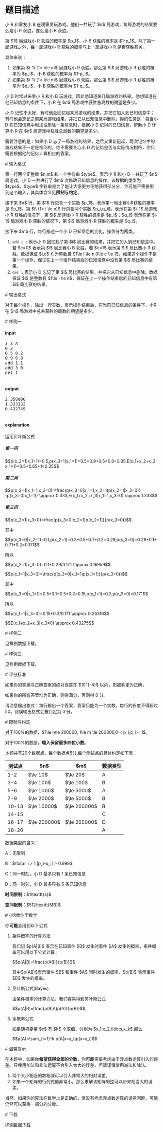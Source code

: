 # 题目描述

<p>小 R 和室友小 B 在寝室里玩游戏。他们一共玩了 $n$ 局游戏，每局游戏的结果要么是小 R 获胜，要么是小 B 获胜。</p>
<p>第 $1$ 局游戏小 R 获胜的概率是 $p_1$，小 B 获胜的概率是 $1-p_1$。除了第一局游戏之外，每一局游戏小 R 获胜的概率与上一局游戏小 R 是否获胜有关。</p>
<p>具体来说：</p>
<ol><li>如果第 $i-1\ (1&lt; i\le n)$ 局游戏小 R 获胜，那么第 $i$ 局游戏小 R 获胜的概率为 $p_i$，小 B 获胜的概率为 $1-p_i$。</li>
<li>如果第 $i-1\ (1&lt; i\le n)$ 局游戏小 B 获胜，那么第 $i$ 局游戏小 R 获胜的概率为 $q_i$，小 B 获胜的概率为 $1-q_i$。</li>
</ol><p>小 D 时常过来看小 R 和小 B 玩游戏，因此他知道某几局游戏的结果。他想知道在他已知信息的条件下，小 R 在 $n$ 局游戏中获胜总局数的期望是多少。</p>
<p>小 D 记性不太好，有时他会回忆起某局游戏的结果，并把它加入到已知信息中；有时他会忘记之前某局游戏结果，并把它从已知信息中删除。你的任务是：每当小 D 在已知信息中增加或删除一条信息时，根据小 D 记得的已知信息，帮助小 D 计算小 R 在 $n$ 局游戏中获胜总局数的期望是多少。</p>
<p>需要注意的是：如果小 D 忘了一局游戏的结果，之后又重新记起，两次记忆中的游戏结果不一定是相同的。你不需要关心小 D 的记忆是否与实际情况相符，你只需要根据他的记忆计算相应的答案。</p>
# 输入格式


<p>第一行两个正整数 $n,m$ 和一个字符串 $type$。表示小 R 和小 B 一共玩了 $n$ 局游戏，小 D 一共进行了 $m$ 次修改已知信息的操作，该数据的类型为 $type$。$type$ 字符串是为了能让大家更方便地获得部分分，你可能不需要用到这个输入，其具体含义见<strong>限制与约定</strong>。</p>
<p>接下来 $n$ 行，第 $1$ 行包含一个实数 $p_1$，表示第一局比赛小R获胜的概率是 $p_1$。第 $i\ (1&lt; i \le n)$ 行包含两个实数 $p_i,q_i$。表示在第 $i-1$ 局游戏小 R 获胜的情况下，第 $i$ 局游戏小 R 获胜的概率是 $p_i$；$q_i$ 表示在第 $i-1$ 局游戏小 B 获胜的情况下，第 $i$ 局游戏小 R 获胜的概率是 $q_i$。</p>
<p>接下来 $m$ 行，每行描述一个小 D 已知信息的变化，操作分为两类。</p>
<ol><li><code>add i c</code> 表示小 D 回忆起了第 $i$ 局比赛的结果，并把它加入到已知信息中。若 $c=0$ 表示第 $i$ 局比赛小 B 获胜，若 $c=1$ 表示第 $i$ 局比赛小 R 获胜。数据保证 $i,c$ 均为整数且 $1\le i \le n,0\le c \le 1$，如果这个操作不是第一个操作，保证在上一个操作结束后的已知信息中没有第 $i$ 局比赛的结果。</li>
<li><code>del i</code> 表示小 D 忘记了第 $i$ 局比赛的结果，并把它从已知信息中删除。数据保证 $i$ 是整数且 $1\le i \le n$，保证在上一个操作结束后的已知信息中有第 $i$ 局比赛的结果。</li>
</ol># 输出格式


<p>对于每个操作，输出一行实数，表示操作结束后，在当前已知信息的条件下，小R在 $n$ 局游戏中总共获胜的局数的期望是多少。</p>
# 样例一


<h4>input</h4>
<pre>3 3 A
0.3
0.5 0.2
0.9 0.8
add 1 1
add 3 0
del 1

</pre>

<h4>output</h4>
<pre>2.350000
1.333333
0.432749

</pre>

<h4>explanation</h4>
<p>运用贝叶斯公式</p>
<h5>第一问</h5>
<p>$$p(x_2=1|x_1=1)=0.5,p(x_3=1|x_1=1)=0.5*0.9+0.5*0.8=0.85,E(x_1+x_2+x_3|x_1=1)=0.5+0.85+1=2.35$$</p>
<h5>第二问</h5>
<p>$$p(x_2=1|x_1=1,x_3=0)=\frac{p(x_3=0|x_1=1,x_2=1)p(x_2=1|x_3=0)}{p(x_3=0|x_1=1)} \approx 0.333,E(x_1+x_2+x_3|x_1=1,x_3=0) \approx 1.333$$</p>
<h5>第三问</h5>
<p>$$p(x_2=1|x_3=0)=\frac{p(x_3=0|x_2=1)p(x_2=1)}{p(x_3=0)}$$</p>
<p>其中</p>
<p>$$p(x_3=0|x_2=1)=0.1,p(x_2=1)=0.3*0.5+0.7*0.2=0.29,p(x_3=0)=0.29*0.1+0.71*0.2=0.171$$</p>
<p>所以 </p>
<p>$$p(x_2=1|x_3=0)=0.1*0.29/0.171 \approx 0.16959$$</p>
<p>$$p(x_1=1|x_3=0)=\frac{p(x_3=0|x_1=1)p(x_1=1)}{p(x_3=0)}$$</p>
<p>其中 </p>
<p>$$p(x_3=0|x_1=1)=0.5*0.1+0.5*0.2=0.15,p(x_1=1)=0.3,p(x_3=0)=0.171$$</p>
<p>所以 </p>
<p>$$p(x_1=1|x_3=0)=0.15*0.3/0.171 \approx 0.26316$$</p>
<p>$$E(x_1+x_2+x_3|x_3=0) \approx 0.43275$$</p>
# 样例二


<p>见样例数据下载。</p>
# 样例三


<p>见样例数据下载。</p>
# 评分标准


<p>如果你的答案与正确答案的绝对误差在 $10^{-4}$ 以内，则被判定为正确。</p>
<p>如果你的所有答案均为正确，则得满分，否则得 0 分。</p>
<p>请注意输出格式：每行输出一个答案，答案只能为一个实数。每行的长度不得超过 50。错误输出格式会被判定为 0 分。</p>
# 限制与约定


<p>对于100%的数据，$1\le n\le 200000, 1\le m \le 200000,0 &lt; p_i,q_i &lt; 1$。</p>
<p>对于100%的数据，<strong>输入保留最多四位小数</strong>。</p>
<p>本题共有20个数据点，每个数据点5分,每个测试点的具体约定如下表：</p>
<div class="table-responsive">
<table class="table table-bordered table-text-center table-vertical-middle"><thead><tr><th>测试点</th>
<th>$n$</th>
<th>$m$</th>
<th>数据类型</th>
</tr></thead><tbody><tr><td>1-2</td><td>$\le 10$</td><td>$\le 20$</td><td>A</td></tr><tr><td>3-4</td><td>$\le 100$</td><td>$\le 100$</td><td>B</td></tr><tr><td>5-6</td><td>$\le 1000$</td><td>$\le 5000$</td><td>A</td></tr><tr><td>7-9</td><td>$\le 2000$</td><td>$\le 5000$</td><td>B</td></tr><tr><td>10-13</td><td>$\le 10000$</td><td>$\le 200000$</td><td>B</td></tr><tr><td>14-15</td><td rowspan="3">$\le 200000$</td><td rowspan="3">$\le 200000$</td><td>C</td></tr><tr><td>16-17</td><td>D</td></tr><tr><td>18-20</td><td>A</td></tr></tbody></table></div>

<p>数据类型的含义：</p>
<p>A：无限制</p>
<p>B：$\forall i &gt; 1,|p_i-q_i| &gt; 0.999$</p>
<p>C：同一时刻，小 D 最多只有 1 条已知信息</p>
<p>D：同一时刻，小 D 最多只有 5 条已知信息</p>
<p><strong>时间限制：</strong>$1\texttt{s}$</p>
<p><strong>空间限制：</strong>$512\texttt{MB}$</p>
# 小R教你学数学


<p>你<strong>可能</strong>会用到以下公式</p>
<ol><li><p>条件概率的计算方法</p>
<p>我们记 $p(A|B)$ 表示在已知事件 $B$ 发生时事件 $A$ 发生的概率，条件概率可以用以下公式计算：</p>
<p>$$p(A|B)=\frac{p(AB)}{p(B)}$$</p>
<p>其中$p(AB)$表示事件 $B$ 和事件 $A$ 同时发生的概率，$p(B)$ 表示事件 $B$ 发生的概率。</p>
</li>
<li><p>贝叶斯公式(Bayes)</p>
<p>由条件概率的计算方法，我们容易得到贝叶斯公式</p>
<p>$$p(A|B)=\frac{p(B|A)p(A)}{p(B)}$$</p>
</li>
<li><p>全概率公式</p>
<p>如果随机变量 $x$ 有 $k$ 个取值，分别为 $x_1,x_2,\ldots,x_k$ 那么</p>
<p>$$p(A)=\sum_{i=1}^k p(A|x=x_i)p(x=x_i)$$</p>
</li>
</ol># 温馨提示


<p>在本题中，如果你<strong>希望获得全部的分数</strong>，你<strong>可能</strong>需要考虑由于浮点数运算引入的误差。只使用加法和乘法运算不会引入太大的误差，但请谨慎使用减法和除法。</p>
<ol><li>两个大小相近的数相减可以引入非常大的相对误差。</li>
<li>如果一个矩阵的行列式值非常小，那么求解该矩阵的逆可以带来相当大的误差。</li>
</ol><p>当然，如果你的算法在数学上是正确的，但没有考虑浮点数运算的误差问题，可能仍然可以获得一部分的分数。</p>
# 下载


<p><a href="/download.php?type=problem&amp;id=299">样例数据下载</a></p>
